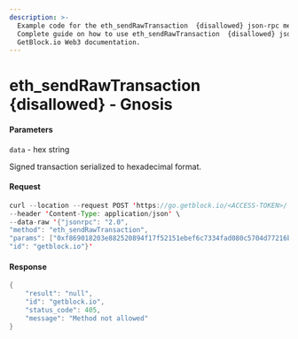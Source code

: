 ```yaml
---
description: >-
  Example code for the eth_sendRawTransaction  {disallowed} json-rpc method.
  Сomplete guide on how to use eth_sendRawTransaction  {disallowed} json-rpc in
  GetBlock.io Web3 documentation.
---
```


# eth\_sendRawTransaction {disallowed} - Gnosis

#### Parameters

`data` - hex string

Signed transaction serialized to hexadecimal format.

#### Request

```java
curl --location --request POST 'https://go.getblock.io/<ACCESS-TOKEN>/' \
--header 'Content-Type: application/json' \
--data-raw '{"jsonrpc": "2.0",
"method": "eth_sendRawTransaction",
"params": ["0xf869018203e882520894f17f52151ebef6c7334fad080c5704d77216b732881bc16d674ec80000801ba02da1c48b670996dcb1f447ef9ef00b33033c48a4fe938f420bec3e56bfd24071a062e0aa78a81bf0290afbc3a9d8e9a068e6d74caa66c5e0fa8a46deaae96b0833"],
"id": "getblock.io"}'
```

#### Response

```java
{
    "result": "null",
    "id": "getblock.io",
    "status_code": 405,
    "message": "Method not allowed"
}
```
